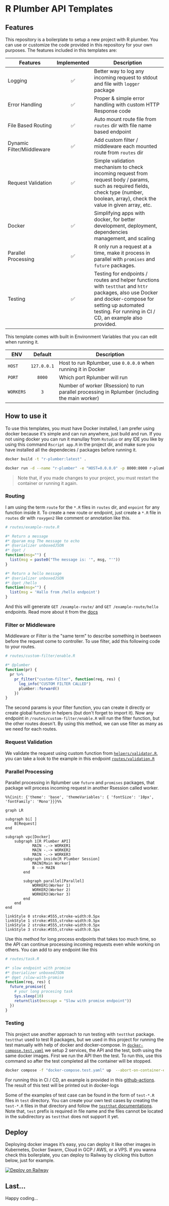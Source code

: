 # R Plumber API Templates

## Features

This repository is a boilerplate to setup a new project with R plumber. You can use or customize the code provided in this repository for your own purposes. The features included in this templates are:

| Features                   | Implemented | Description                                                                                                                                                                                                     |
| -------------------------- | :---------: | --------------------------------------------------------------------------------------------------------------------------------------------------------------------------------------------------------------- |
| Logging                    |     ✅      | Better way to log any incoming request to stdout and file with `logger` package                                                                                                                                 |
| Error Handling             |     ✅      | Proper & simple error handling with custom HTTP Response code                                                                                                                                                   |
| File Based Routing         |     ✅      | Auto mount route file from `routes` dir with file name based endpoint                                                                                                                                           |
| Dynamic Filter/Miiddleware |     ✅      | Add custom filter / middleware each mounted route from `routes` dir                                                                                                                                             |
| Request Validation         |     ✅      | Simple validation mechanism to check incoming request from request body / params, such as required fields, check type (number, boolean, array), check the value in given array, etc.                            |
| Docker                     |     ✅      | Simplifying apps with docker, for better development, deployment, dependencies management, and scaling                                                                                                          |
| Parallel Processing        |     ✅      | R only run a request at a time, make it process in parallel with `promises` and `future` packages.                                                                                                              |
| Testing                    |     ✅      | Testing for endpoints / routes and helper functions with `testthat` and `httr` packages, also use Docker and docker-compose for setting up automated testing. For running in CI / CD, an example also provided. |

This template comes with built in Environment Variables that you can edit when running it.

| ENV       |   Default   | Description                                                                                    |
| --------- | :---------: | ---------------------------------------------------------------------------------------------- |
| `HOST`    | `127.0.0.1` | Host to run Rplumber, use `0.0.0.0` when running it in Docker                                  |
| `PORT`    |   `8000`    | Which port Rplumber will run                                                                   |
| `WORKERS` |     `3`     | Number of worker (Rsession) to run parallel processing in Rplumber (including the main worker) |

## How to use it

To use this templates, you must have Docker installed, I am prefer using docker because it's simple and can run anywhere, just build and run. If you not using docker you can run it manullay from `Rstudio` or any IDE you like by using this command `Rscript app.R` in the project dir, and make sure you have installed all the dependecies / packages before running it.

```bash
docker build -t "r-plumber:latest" .

docker run -d --name "r-plumber" -e "HOST=0.0.0.0" -p 8000:8000 r-plumber:latest
```

> Note that, if you made changes to your project, you must restart the container or running it again.

### Routing

I am using the term `route` for the `*.R` files in `routes` dir, and `enpoint` for any function inside it. To create a new route or endpoint, just create a `*.R` file in `routes` dir with `roxygen2` like comment or annotation like this.

```r
# routes/example-route.R

#* Return a message
#* @param msg The message to echo
#* @serializer unboxedJSON
#* @get /
function(msg="") {
  list(msg = paste0("The message is: '", msg, "'"))
}

#* Return a hello message
#* @serializer unboxedJSON
#* @get /hello
function(msg="") {
  list(msg = 'Hallo from /hello endpoint')
}
```

And this will generate `GET /example-route/` and `GET /example-route/hello` endpoints. Read more about it from the [docs](https://www.rplumber.io/)

### Filter or Middleware

Middleware or Filter is the "same term" to describe something in beetween before the request come to controller. To use filter, add this following code to your routes.

```r
# routes/custom-filter/enable.R

#* @plumber
function(pr) {
  pr %>%
    pr_filter("custom-filter", function(req, res) {
      log_info("CUSTOM FILTER CALLED")
      plumber::forward()
    })
}
```

The second params is your filter function, you can create it directly or create global function in helpers (but don't forget to import it). Now any endpoint in `/routes/custom-filter/enable.R` will run the filter function, but the other routes doesn't. By using this method, we can use filter as many as we need for each routes.

### Request Validation

We validate the request using custom function from [`helpers/validator.R`](./helpers/validator.R), you can take a look to the example in this endpoint [`routes/validation.R`](./routes/validation.R)

### Parallel Processing

Parallel processing in Rplumber use `future` and `promises` packages, that package will process incoming request in another Rsession called worker.

```mermaid
%%{init: {'theme': 'base', 'themeVariables': { 'fontSize': '10px', 'fontFamily': 'Mono'}}}%%

graph LR

subgraph bi[ ]
    B[Request]
end

subgraph vpc[Docker]
    subgraph 1[R Plumber API]
            MAIN -.-> WORKER1
            MAIN -.-> WORKER2
            MAIN -.-> WORKER3
        subgraph inside[R Plumber Session]
            MAIN[Main Worker]
            B --> MAIN
        end

        subgraph parallel[Parallel]
            WORKER1(Worker 1)
            WORKER2(Worker 2)
            WORKER3(Worker 3)
        end
    end
end

linkStyle 0 stroke:#555,stroke-width:0.5px
linkStyle 1 stroke:#555,stroke-width:0.5px
linkStyle 2 stroke:#555,stroke-width:0.5px
linkStyle 3 stroke:#555,stroke-width:0.5px
```

Use this method for long process endpoints that takes too much time, so the API can continue processing incoming requests even while working on others. You can add to any endpoint like this

```r
# routes/task.R

#* slow endpoint with promise
#* @serializer unboxedJSON
#* @get /slow-with-promise
function(req, res) {
  future_promise({
    # your long procesing task
    Sys.sleep(10)
    return(list(message = "Slow with promise endpoint"))
  })
}
```

### Testing

This project use another approach to run testing with `testthat` package. `testthat` used to test R packages, but we used in this project for running the test manually with help of docker and docker-compose. In [`docker-compose.test.yaml`](./docker-compose.test.yaml) we setup 2 services, the API and the test, both using the same docker images. First we run the API then the test. To run this, use this command so after the test completed all the container will be stopped.

```bash
docker compose -f "docker-compose.test.yaml" up  --abort-on-container-exit --exit-code-from test --attach test
```

For running this in CI / CD, an example is provided in this [github-actions](./.github/workflows/test.yml). The result of this test will be printed out in docker-logs

Some of the examples of test case can be found in the form of `test-*.R` files in `test` directory. You can create your own test cases by creating the `test-*.R` files in that directory and follow the [`testthat` documentations](https://testthat.r-lib.org). Note that, `test` prefix is required in file name and the files cannot be located in the subdirectory as `testthat` does not support it yet.

## Deploy

Deploying docker images it’s easy, you can deploy it like other images in Kubernetes, Docker Swarm, Cloud in GCP / AWS, or a VPS. If you wanna check this boilerplate, you can deploy to Railway by clicking this button below, just for example.

[![Deploy on Railway](https://railway.app/button.svg)](https://railway.app/template/Sjd0PA?referralCode=O5j9Uf)

## Last...

Happy coding...
